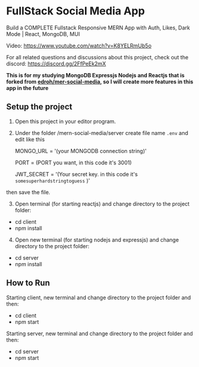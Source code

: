 # FullStack Social Media App

Build a COMPLETE Fullstack Responsive MERN App with Auth, Likes, Dark Mode | React, MongoDB, MUI

Video: https://www.youtube.com/watch?v=K8YELRmUb5o

For all related questions and discussions about this project, check out the discord: https://discord.gg/2FfPeEk2mX

**This is for my studying MongoDB Expressjs Nodejs and Reactjs that is forked from [edroh/mer-social-media](https://github.com/ed-roh/mern-social-media), so I will create more features in this app in the future** 

## Setup the project
1. Open this project in your editor program.
2. Under the folder /mern-social-media/server create file name `.env` and edit like this

    MONGO_URL = '(your MONGODB connection string)'
  
    PORT = (PORT you want, in this code it's 3001)
      
    JWT_SECRET = '(Your secret key. in this code it's ` somesuperhardstringtoguess ` )'

then save the file.

3. Open terminal (for starting reactjs) and change directory to the project folder:
- cd client
- npm install
4. Open new terminal (for starting nodejs and expressjs) and change directory to the project folder:
- cd server
- npm install

## How to Run

Starting client, new terminal and change directory to the project folder and then:
- cd client
- npm start

Starting server, new terminal and change directory to the project folder and then:
- cd server
- npm start
